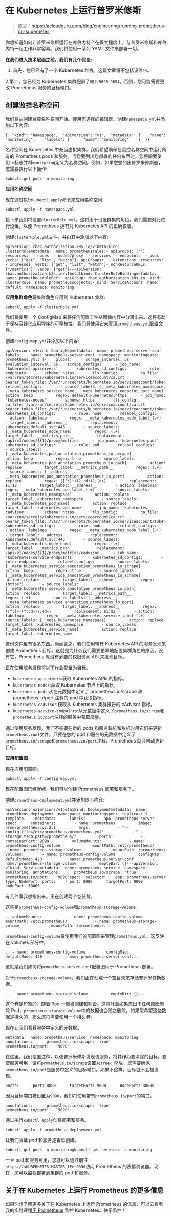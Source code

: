 # 在 Kubernetes 上运行普罗米修斯

> 原文：<https://acloudguru.com/blog/engineering/running-prometheus-on-kubernetes>

你想知道如何让普罗米修斯运行在库伯内特？在很大程度上，与普罗米修斯和库伯内特一起工作非常容易。我们将使用一系列 YAML 文件来部署一切。

**在我们进入技术层面之前，我们有几个假设:**

1.  首先，您已经有了一个 Kubernetes 堆栈。这篇文章将不包括设置它。

2.第二，您已经为 Kubernetes 集群配置了端口`9090-9094`。否则，您可能需要更改 Prometheus 服务的目标端口。

## **创建监控名称空间**

我们将从创建监控名称空间开始。使用您选择的编辑器，创建`namespace.yml`并添加以下内容:

```
{  "kind": "Namespace",  "apiVersion": "v1",  "metadata": {    "name": "monitoring",    "labels": {      "name": "monitoring"    }  }}
```

名称空间在 Kubernetes 中充当虚拟集群。我们希望确保在监控名称空间中运行所有的 Prometheus pods 和服务。当您要列出您部署的任何东西时，您将需要使用`-n`标志并将`monitoring`定义为名称空间。例如，如果您想列出普罗米修斯舱，您需要执行以下操作:

```
kubectl get pods -n monitoring
```

**应用名称空间**

现在通过执行`kubectl apply`命令来应用名称空间:

```
kubectl apply -f namespace.yml
```

接下来我们将设置`clusterRole.yml`。这将用于设置群集的角色。我们需要对此进行设置，以便 Prometheus 拥有对 Kubernetes API 的正确权限。

创建`clusterRole.yml`文件，并向其中添加以下内容:

```
apiVersion: rbac.authorization.k8s.io/v1beta1kind: ClusterRolemetadata:  name: prometheusrules:- apiGroups: [""]  resources:  - nodes  - nodes/proxy  - services  - endpoints  - pods  verbs: ["get", "list", "watch"]- apiGroups:  - extensions  resources:  - ingresses  verbs: ["get", "list", "watch"]- nonResourceURLs: ["/metrics"]  verbs: ["get"]---apiVersion: rbac.authorization.k8s.io/v1beta1kind: ClusterRoleBindingmetadata:  name: prometheusroleRef:  apiGroup: rbac.authorization.k8s.io  kind: ClusterRole  name: prometheussubjects:- kind: ServiceAccount  name: default  namespace: monitoring
```

**应用集群角色**将集群角色应用到 Kubernetes 集群:

```
kubectl apply -f clusterRole.yml
```

我们将使用一个 ConfigMap 来将任何配置工件从图像内容中分离出来。这将有助于保持容器化应用程序的可移植性。我们将使用它来管理`prometheus.yml`配置文件。

创建`config-map.yml`并添加以下内容:

```
apiVersion: v1kind: ConfigMapmetadata:  name: prometheus-server-conf  labels:    name: prometheus-server-conf  namespace: monitoringdata:  prometheus.yml: |-    global:      scrape_interval: 5s      evaluation_interval: 5s    scrape_configs:      - job_name: 'kubernetes-apiservers'        kubernetes_sd_configs:        - role: endpoints        scheme: https        tls_config:          ca_file: /var/run/secrets/kubernetes.io/serviceaccount/ca.crt        bearer_token_file: /var/run/secrets/kubernetes.io/serviceaccount/token        relabel_configs:        - source_labels: [__meta_kubernetes_namespace, __meta_kubernetes_service_name, __meta_kubernetes_endpoint_port_name]          action: keep          regex: default;kubernetes;https      - job_name: 'kubernetes-nodes'        scheme: https        tls_config:          ca_file: /var/run/secrets/kubernetes.io/serviceaccount/ca.crt        bearer_token_file: /var/run/secrets/kubernetes.io/serviceaccount/token        kubernetes_sd_configs:        - role: node        relabel_configs:        - action: labelmap          regex: __meta_kubernetes_node_label_(.+)        - target_label: __address__          replacement: kubernetes.default.svc:443        - source_labels: [__meta_kubernetes_node_name]          regex: (.+)          target_label: __metrics_path__          replacement: /api/v1/nodes/${1}/proxy/metrics      - job_name: 'kubernetes-pods'        kubernetes_sd_configs:        - role: pod        relabel_configs:        - source_labels: [__meta_kubernetes_pod_annotation_prometheus_io_scrape]          action: keep          regex: true        - source_labels: [__meta_kubernetes_pod_annotation_prometheus_io_path]          action: replace          target_label: __metrics_path__          regex: (.+)        - source_labels: [__address__, __meta_kubernetes_pod_annotation_prometheus_io_port]          action: replace          regex: ([^:]+)(?::d+)?;(d+)          replacement: $1:$2          target_label: __address__        - action: labelmap          regex: __meta_kubernetes_pod_label_(.+)        - source_labels: [__meta_kubernetes_namespace]          action: replace          target_label: kubernetes_namespace        - source_labels: [__meta_kubernetes_pod_name]          action: replace          target_label: kubernetes_pod_name      - job_name: 'kubernetes-cadvisor'        scheme: https        tls_config:          ca_file: /var/run/secrets/kubernetes.io/serviceaccount/ca.crt        bearer_token_file: /var/run/secrets/kubernetes.io/serviceaccount/token        kubernetes_sd_configs:        - role: node        relabel_configs:        - action: labelmap          regex: __meta_kubernetes_node_label_(.+)        - target_label: __address__          replacement: kubernetes.default.svc:443        - source_labels: [__meta_kubernetes_node_name]          regex: (.+)          target_label: __metrics_path__          replacement: /api/v1/nodes/${1}/proxy/metrics/cadvisor      - job_name: 'kubernetes-service-endpoints'        kubernetes_sd_configs:        - role: endpoints        relabel_configs:        - source_labels: [__meta_kubernetes_service_annotation_prometheus_io_scrape]          action: keep          regex: true        - source_labels: [__meta_kubernetes_service_annotation_prometheus_io_scheme]          action: replace          target_label: __scheme__          regex: (https?)        - source_labels: [__meta_kubernetes_service_annotation_prometheus_io_path]          action: replace          target_label: __metrics_path__          regex: (.+)        - source_labels: [__address__, __meta_kubernetes_service_annotation_prometheus_io_port]          action: replace          target_label: __address__          regex: ([^:]+)(?::d+)?;(d+)          replacement: $1:$2        - action: labelmap          regex: __meta_kubernetes_service_label_(.+)        - source_labels: [__meta_kubernetes_namespace]          action: replace          target_label: kubernetes_namespace        - source_labels: [__meta_kubernetes_service_name]          action: replace          target_label: kubernetes_name
```

这份文件里有很多东西。简而言之，我们使用带有 Kubernetes API 的服务发现来创建 Prometheus 目标。这就是为什么我们需要更早地配置集群角色的原因。没有它，Prometheus 就没有必要的权限访问 API 来发现目标。

正在使用服务发现将以下作业配置为目标。

*   `kubernetes-apiservers`:获取 Kubernetes APIs 的指标。
*   `kubernetes-nodes`:获取 Kubernetes 节点上的指标。
*   `kubernetes-pods`:从在元数据中定义了 prometheus.io/scrape 和 prometheus.io/port 注释的 pod 中获取指标。
*   `kubernetes-cadvisor`:获取从 Kubernetes 集群报告的 cAdvisor 指标。
*   `kubernetes-service-endpoints`:从元数据中定义了`prometheus.io/scrape`和`prometheus.io/port`注释的服务中获取度量。

通过使用服务发现，我们不需要在新的 pods 和服务联机和脱机时用它们来更新`prometheus.conf`文件。只要在您的 pod 和服务的元数据中定义了`prometheus.io/scrape`和`prometheus.io/port`注释，Prometheus 就会自动更新目标。

**应用配置图**

现在应用配置图:

```
kubectl apply -f config-map.yml
```

现在配置图已经就绪，我们可以创建 Prometheus 部署和服务了。

创建`prometheus-deployment.yml`并添加以下内容:

```
apiVersion: extensions/v1beta1kind: Deploymentmetadata:  name: prometheus-deployment  namespace: monitoringspec:  replicas: 1  template:    metadata:      labels:        app: prometheus-server    spec:      containers:        - name: prometheus          image: prom/prometheus:v2.2.1          args:            - "--config.file=/etc/prometheus/prometheus.yml"            - "--storage.tsdb.path=/prometheus/"          ports:            - containerPort: 9090          volumeMounts:            - name: prometheus-config-volume              mountPath: /etc/prometheus/            - name: prometheus-storage-volume              mountPath: /prometheus/      volumes:        - name: prometheus-config-volume          configMap:            defaultMode: 420            name: prometheus-server-conf        - name: prometheus-storage-volume          emptyDir: {}---apiVersion: v1kind: Servicemetadata:  name: prometheus-service  namespace: monitoring  annotations:      prometheus.io/scrape: 'true'      prometheus.io/port:   '9090'spec:  selector:    app: prometheus-server  type: NodePort  ports:    - port: 8080      targetPort: 9090      nodePort: 30000
```

有几件事我想指出来。正在创建两个卷装载。

这些是`prometheus-config-volume`和`prometheus-storage-volume`。

```
...volumeMounts:            - name: prometheus-config-volume              mountPath: /etc/prometheus/            - name: prometheus-storage-volume              mountPath: /prometheus/...
```

`prometheus-config-volume`将使用我们的配置图来管理`prometheus.yml`，这反映在 volumes 部分中。

```
...- name: prometheus-config-volume         configMap:           defaultMode: 420           name: prometheus-server-conf...
```

这就是我们如何将`prometheus-server-conf`配置图用于 Prometheus 部署。

对于`prometheus-storage-volume`，我们正在创建一个空目录来存储普罗米修斯数据。

```
...- name: prometheus-storage-volume          emptyDir: {}...
```

这个卷是短暂的，随着 Pod 一起被创建和销毁。这意味着如果您出于任何原因删除 Pod，`prometheus-storage-volume`中的数据也会随之删除。如果您希望这些数据是持久的，那么您将需要使用一个持久卷。

现在让我们看看服务中定义的元数据。

```
metadata:  name: prometheus-service  namespace: monitoring  annotations:      prometheus.io/scrape: 'true'      prometheus.io/port:   '9090'
```

在这里，我们设置注释，以便普罗米修斯发现该服务，将其作为要清除的目标。要使服务可用，请将`prometheus.io/scrape`设置为`true`。然后，您需要确保`prometheus.io/port`是服务中定义的目标端口。如果不这样，目标就不会被发现。

```
ports:    - port: 8080      targetPort: 9090      nodePort: 30000
```

因为目标端口被设置为`9090`，我们将使用带有`prometheus.io/port`的端口。

```
annotations:      prometheus.io/scrape: 'true'      prometheus.io/port:   '9090'
```

通过执行`kubectl apply`创建部署和服务。

```
kubectl apply -f prometheus-deployment.yml
```

让我们验证 pod 和服务是否已创建。

```
kubectl get pods -n monitoringkubectl get services -n monitoring
```

一旦 pod 和服务可用，您就可以通过前往`https://<KUBERNETES_MASTER_IP>:9090`访问 Prometheus 的表情浏览器。现在，您可以监视部署到集群的 pod 和服务。

## **关于在 Kubernetes 上运行 Prometheus 的更多信息**

如果你想了解更多关于在 Kubernetes 上运行 Prometheus 的信息，可以去看看我的实践课程[用 Prometheus](https://acloudguru.com/course/monitoring-kubernetes-with-prometheus) 监控 Kubernetes。快乐监控！
